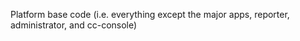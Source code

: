 Platform base code (i.e. everything except the major apps, reporter,
administrator, and cc-console)
